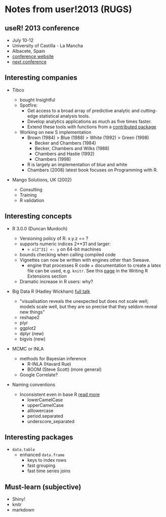 # Notes from user!2013 (RUGS)

## useR! 2013 conference

 - July 10-12
 - University of Castilla - La Mancha
 - Albacete, Spain
 - [conference website][r13]
 - [next conference][r14]

## Interesting companies

- Tibco
  - bought Insightful
  - Spotfire:
     - Get access to a broad array of predictive analytic and
       cutting-edge statistical analysis tools.
     - Develop analytics applications as much as five times faster.
     - Extend these tools with functions from a [contributed package][con]
  - Working on new S implementation
    - Brown (1984) > Blue (1988) > White (1992) > Green (1998)
      - Becker and Chambers (1984)
      - Becker, Chambers and Wilks (1988)
      - Chambers and Hastie (1992) 
      - Chambers (1998)
    - R is largely an implementation of blue and white
    - Chambers (2008) latest book focuses on Programming with R.

- Mango Solutions, UK (2002)
  - Consulting
  - Training
  - R validation

## Interesting concepts

- R 3.0.0 (Duncan Murdoch)
  - Versioning policy of R: x.y.z == ?
  - supports numeric indices 2**31 and larger:
    - `> x[2^31] <- y` on 64-bit machines
  - bounds checking when calling compiled code
  - Vignettes can now be written with engines other than Sweave.
    - engine that processes R code + documentation to create a latex
      file can be used, e.g. `knitr`. See this [page][rex] in the
      Writing R Extensions section
  - Dramatic increase in R users: why?

- Big Data R (Hadley Wickham) [full talk][big]
  - "visualisation reveals the unexpected but does not scale well;
     models scale well, but they are so precise that they seldom
     reveal new things"
  - reshape2
  - plyr
  - ggplot2
  - dplyr (new)
  - bigvis (new)

- MCMC or INLA
  - methods for Bayesian inference
     - R-INLA (Havard Rue)
     - BOOM (Steve Scott) (more general)
  - Google Correlate?

- Naming conventions
  - Inconsistent even in base R [read more][inc]
    - lowerCamelCase
    - upperCamelCase
    - alllowercase
    - period.separated
    - underscore_separated

## Interesting packages

- `data.table`
  - enhanced `data.frame`
    - keys to index rows
    - fast grouping
    - fast time series joins

## Must-learn (subjective)

- Shiny!
- knitr
- markdown

[r13]:http://www.edii.uclm.es/~useR-2013/
[r14]: http://user2014.stat.ucla.edu
[inc]: http://journal.r-project.org/archive/2012-2/RJournal_2012-2_Baaaath.pdf
[big]: http://bit.ly/bigrdata2
[con]: http://csan.insightful.com
[rex]: http://cran.r-project.org/doc/manuals/R-exts.html#Non_002dSweave-vignettes
